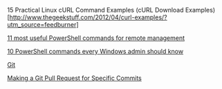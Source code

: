 


15 Practical Linux cURL Command Examples (cURL Download Examples)[http://www.thegeekstuff.com/2012/04/curl-examples/?utm_source=feedburner]



[11 most useful PowerShell commands for remote management](https://techtalk.gfi.com/11-most-useful-powershell-commands-for-remote-management/)


[10 PowerShell commands every Windows admin should know](http://www.techrepublic.com/blog/10-things/10-powershell-commands-every-windows-admin-should-know/)


[Git](https://try.github.io)

[Making a Git Pull Request for Specific Commits](http://blog.asquareb.com/blog/2014/06/19/making-a-git-pull-request-for-specific-commits/)
